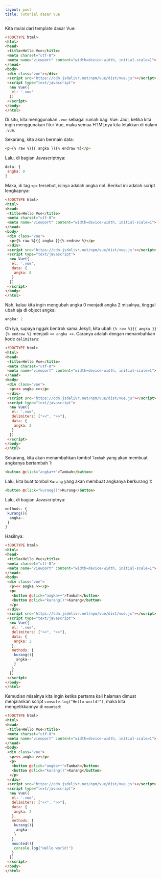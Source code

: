 ```yaml
--- 
layout: post
title: Tutorial dasar Vue
--- 
```


Kita mulai dari template dasar Vue:

```html
<!DOCTYPE html>
<html>
<head>
 <title>Hello Vue</title>
 <meta charset="utf-8">
 <meta name="viewport" content="width=device-width, initial-scale=1">
</head>
<body>
 <div class="vue"></div>
 <script src="https://cdn.jsdelivr.net/npm/vue/dist/vue.js"></script>
 <script type="text/javascript">
  new Vue({
   el: '.vue'
  })
 </script>
</body>
</html>
```

Di situ, kita menggunakan `.vue` sebagai rumah bagi Vue. Jadi, ketika kita ingin menggunakan fitur Vue, maka semua HTMLnya kita letakkan di dalam `.vue`.

Sekarang, kita akan bermain data:

```html 
<p>{% raw %}{{ angka }}{% endraw %}</p>
```

Lalu, di bagian Javascriptnya:

```javascript
data: {
 angka: 0
}
```

Maka, di tag `<p>` tersebut, isinya adalah angka nol. Berikut ini adalah script lengkapnya:

```html
<!DOCTYPE html>
<html>
<head>
 <title>Hello Vue</title>
 <meta charset="utf-8">
 <meta name="viewport" content="width=device-width, initial-scale=1">
</head>
<body>
 <div class="vue">
  <p>{% raw %}{{ angka }}{% endraw %}</p>
 </div>
 <script src="https://cdn.jsdelivr.net/npm/vue/dist/vue.js"></script>
 <script type="text/javascript">
  new Vue({
   el: '.vue',
   data: {
    angka: 0
   }
  })
 </script>
</body>
</html>
```

Nah, kalau kita ingin mengubah angka 0 menjadi angka 2 misalnya, tinggal ubah aja di object angka:

```javascript
angka: 2 
```

Oh iya, supaya nggak bentrok sama Jekyll, kita ubah `{% raw %}{{ angka }}{% endraw %}` menjadi `<< angka >>`. Caranya adalah dengan menambahkan kode `delimiters`:

```html
<!DOCTYPE html>
<html>
<head>
 <title>Hello Vue</title>
 <meta charset="utf-8">
 <meta name="viewport" content="width=device-width, initial-scale=1">
</head>
<body>
 <div class="vue">
  <p><< angka >></p>
 </div>
 <script src="https://cdn.jsdelivr.net/npm/vue/dist/vue.js"></script>
 <script type="text/javascript">
  new Vue({
   el: '.vue',
   delimiters: ["<<", ">>"],
   data: {
    angka: 2
   }
  })
 </script>
</body>
</html>
```

Sekarang, kita akan menambahkan tombol `Tambah` yang akan membuat angkanya bertambah 1:

```html 
<button @click="angka++">Tambah</button>
```

Lalu, kita buat tombol `Kurang` yang akan membuat angkanya berkurang 1:

```html 
<button @click="kurang()">Kurang</button>
```

Lalu, di bagian Javascriptnya:

```javascript 
methods: {
 kurang(){
  angka--
 }
}
```

Hasilnya:

```html
<!DOCTYPE html>
<html>
<head>
 <title>Hello Vue</title>
 <meta charset="utf-8">
 <meta name="viewport" content="width=device-width, initial-scale=1">
</head>
<body>
 <div class="vue">
  <p><< angka >></p>
  <p>
   <button @click="angka++">Tambah</button>
   <button @click="kurang()">Kurang</button>
  </p>
 </div>
 <script src="https://cdn.jsdelivr.net/npm/vue/dist/vue.js"></script>
 <script type="text/javascript">
  new Vue({
   el: '.vue',
   delimiters: ["<<", ">>"],
   data: {
    angka: 2
   },
   methods: {
    kurang(){
     angka--
    }
   }
  })
 </script>
</body>
</html>
```

Kemudian misalnya kita ingin ketika pertama kali halaman dimuat menjalankan script `console.log("Hello world!")`, maka kita mengetikkannya di `mounted`:

```html
<!DOCTYPE html>
<html>
<head>
 <title>Hello Vue</title>
 <meta charset="utf-8">
 <meta name="viewport" content="width=device-width, initial-scale=1">
</head>
<body>
 <div class="vue">
  <p><< angka >></p>
  <p>
   <button @click="angka++">Tambah</button>
   <button @click="kurang()">Kurang</button>
  </p>
 </div>
 <script src="https://cdn.jsdelivr.net/npm/vue/dist/vue.js"></script>
 <script type="text/javascript">
  new Vue({
   el: '.vue',
   delimiters: ["<<", ">>"],
   data: {
    angka: 2
   },
   methods: {
    kurang(){
     angka--
    }
   },
   mounted(){
    console.log("Hello world!")
   }
  })
 </script>
</body>
</html>
```